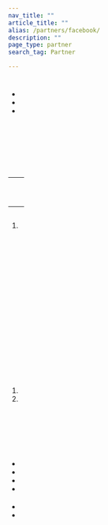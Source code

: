 ```yaml
---
nav_title: ""
article_title: ""
alias: /partners/facebook/
description: ""
page_type: partner
search_tag: Partner

---
```


# 

>  


- 
- 
- 
<br><br>


<br><br>







## 

|  |  |
| ----------- | ----------- |
|  |  |
|  | <br><br>  |
| | |


## 

###  

1.  


  <br><br>


  <br><br>


  <br><br><br><br>  <br><br> <br>
<br>    


   

<br><br>


###  

 

1. 
2.  <br><br>


   <br><br> 
- 
-  
- 


 



  
 




-  
-  


#### 

   

-   



-  




#### 

 

